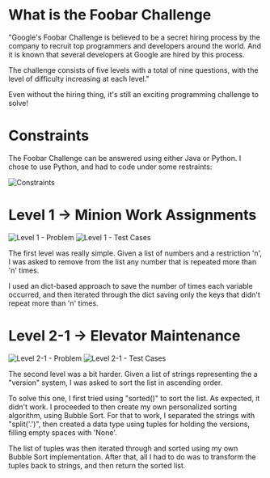 # What is the Foobar Challenge
"Google's Foobar Challenge is believed to be a secret hiring process by the company to recruit top programmers and developers around the world. And it is known that several developers at Google are hired by this process.

The challenge consists of five levels with a total of nine questions, with the level of difficulty increasing at each level."

Even without the hiring thing, it's still an exciting programming challenge to solve!

# Constraints
The Foobar Challenge can be answered using either Java or Python. I chose to use Python, and had to code under some restraints:

![Constraints](https://i.imgur.com/AOOSbar.png)

# Level 1 -> Minion Work Assignments 
![Level 1 - Problem](https://i.imgur.com/7c5PEZ1.png)
![Level 1 - Test Cases](https://i.imgur.com/voRkJiD.png)

The first level was really simple. Given a list of numbers and a restriction 'n', I was asked to remove from the list any number that is repeated more than 'n' times.

I used an dict-based approach to save the number of times each variable occurred, and then iterated through the dict saving only the keys that didn't repeat more than 'n' times.

# Level 2-1 -> Elevator Maintenance
![Level 2-1 - Problem](https://i.imgur.com/1y0OGHG.png)
![Level 2-1 - Test Cases](https://i.imgur.com/JPJrury.png)

The second level was a bit harder. Given a list of strings representing the a "version" system, I was asked to sort the list in ascending order.

To solve this one, I first tried using "sorted()" to sort the list. As expected, it didn't work. I proceeded to then create my own personalized sorting algorithm, using Bubble Sort. For that to work, I separated the strings with "split('.')", then created a data type using tuples for holding the versions, filling empty spaces with 'None'.

The list of tuples was then iterated through and sorted using my own Bubble Sort implementation. After that, all I had to do was to transform the tuples back to strings, and then return the sorted list.
